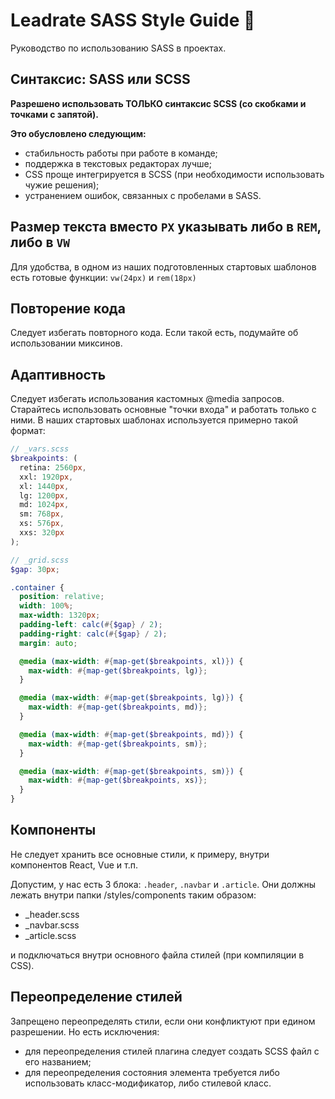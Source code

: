 # Leadrate SASS Style Guide 🎨
Руководство по использованию SASS в проектах.

## Синтаксис: SASS или SCSS
**Разрешено использовать ТОЛЬКО синтаксис SCSS (со скобками и точками с запятой).**

**Это обусловлено следующим:**
- стабильность работы при работе в команде;
- поддержка в текстовых редакторах лучше;
- CSS проще интегрируется в SCSS (при необходимости использовать чужие решения);
- устранением ошибок, связанных с пробелами в SASS.

## Размер текста вместо `PX` указывать либо в `REM`, либо в `VW`
Для удобства, в одном из наших подготовленных стартовых шаблонов есть готовые функции: `vw(24px)` и `rem(18px)`

## Повторение кода
Следует избегать повторного кода. Если такой есть, подумайте об использовании миксинов.

## Адаптивность
Следует избегать использования кастомных @media запросов. Старайтесь использовать основные "точки входа" и работать только с ними. В наших стартовых шаблонах используется примерно такой формат:

```scss
// _vars.scss
$breakpoints: (
  retina: 2560px,
  xxl: 1920px,
  xl: 1440px,
  lg: 1200px,
  md: 1024px,
  sm: 768px,
  xs: 576px,
  xxs: 320px
);

// _grid.scss
$gap: 30px;

.container {
  position: relative;
  width: 100%;
  max-width: 1320px;
  padding-left: calc(#{$gap} / 2);
  padding-right: calc(#{$gap} / 2);
  margin: auto;

  @media (max-width: #{map-get($breakpoints, xl)}) {
    max-width: #{map-get($breakpoints, lg)};
  }

  @media (max-width: #{map-get($breakpoints, lg)}) {
    max-width: #{map-get($breakpoints, md)};
  }

  @media (max-width: #{map-get($breakpoints, md)}) {
    max-width: #{map-get($breakpoints, sm)};
  }

  @media (max-width: #{map-get($breakpoints, sm)}) {
    max-width: #{map-get($breakpoints, xs)};
  }
}
```

## Компоненты
Не следует хранить все основные стили, к примеру, внутри компонентов React, Vue и т.п. 

Допустим, у нас есть 3 блока: `.header`, `.navbar` и `.article`.
Они должны лежать внутри папки /styles/components таким образом:
- _header.scss
- _navbar.scss
- _article.scss

и подключаться внутри основного файла стилей (при компиляции в CSS).

## Переопределение стилей
Запрещено переопределять стили, если они конфликтуют при едином разрешении. Но есть исключения:
- для переопределения стилей плагина следует создать SCSS файл с его названием;
- для переопределения состояния элемента требуется либо использовать класс-модификатор, либо стилевой класс.